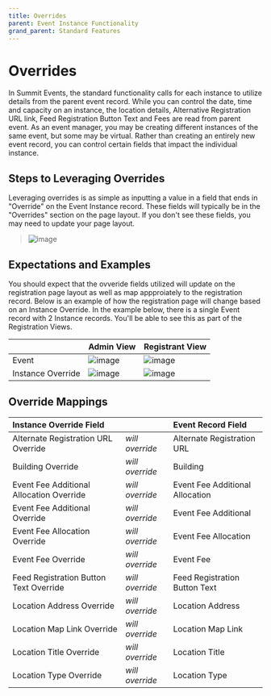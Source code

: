 ```yaml
---
title: Overrides
parent: Event Instance Functionality
grand_parent: Standard Features
---
```

# Overrides

In Summit Events, the standard functionality calls for each instance to utilize details from the parent event record. While you can control the date, time and capacity on an instance, the location details, Alternative Registration URL link, Feed Registration Button Text and Fees are read from parent event. As an event manager, you may be creating different instances of the same event, but some may be virtual. Rather than creating an entirely new event record, you can control certain fields that impact the individual instance.

## Steps to Leveraging Overrides
Leveraging overrides is as simple as inputting a value in a field that ends in "Override" on the Event Instance record. These fields will typically be in the "Overrides" section on the page layout. If you don't see these fields, you may need to update your page layout.


>![image](https://user-images.githubusercontent.com/60475518/190320886-6a6fcb0a-1ec5-45fc-984f-67d4d00ad4ce.png)


## Expectations and Examples
You should expect that the ovveride fields utilized will update on the registration page layout as well as map appproiately to the registration record. Below is an example of how the registration page will change based on an Instance Override. In the example below, there is a single Event record with 2 Instance records. You'll be able to see this as part of the Registration Views.

| |Admin View | Registrant View |
|:-----|:-----------------|:------|
| Event |![image](https://user-images.githubusercontent.com/60475518/192381056-0d9efe87-8c99-4604-a0b6-a7d4d241c0c3.png)| ![image](https://user-images.githubusercontent.com/60475518/192383071-919057ba-a61f-4139-883e-5506c8d3d8c0.png)
|Instance Override | ![image](https://user-images.githubusercontent.com/60475518/192381811-d97573f6-97c0-403e-b8db-0b1824627d4c.png) | ![image](https://user-images.githubusercontent.com/60475518/192382985-352cdbe7-0217-492d-9287-b66fa57e3a89.png)





## Override Mappings

|Instance Override Field | |Event Record Field|
|:-----------------------|:--------------|:-------|
|Alternate Registration URL Override| *will override* |Alternate Registration URL |
|Building Override| *will override*| Building|
|Event Fee Additional Allocation Override|*will override*| Event Fee Additional Allocation|
|Event Fee Additional Override |*will override*| Event Fee Additional|
|Event Fee Allocation Override |*will override*| Event Fee Allocation|
|Event Fee Override|*will override*| Event Fee|
|Feed Registration Button Text Override|*will override*| Feed Registration Button Text|
|Location Address Override|*will override*| Location Address|
|Location Map Link Override|*will override*| Location Map Link|
|Location Title Override|*will override*| Location Title|
|Location Type Override|*will override*| Location Type|





